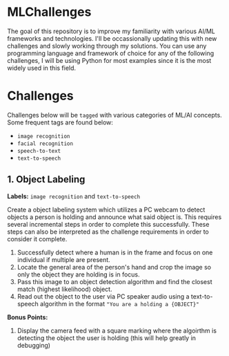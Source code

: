 # MLChallenges
The goal of this repository is to improve my familiarity with various AI/ML frameworks and technologies. I'll be occassionally updating this with new challenges and slowly working through my solutions. You can use any programming language and framework of choice for any of the following challenges, I will be using Python for most examples since it is the most widely used in this field.

# Challenges
Challenges below will be `tagged` with various categories of ML/AI concepts. Some frequent tags are found below:
- `image recognition`
- `facial recognition`
- `speech-to-text`
- `text-to-speech`

## 1. Object Labeling
**Labels:** `image recognition` and `text-to-speech`

Create a object labeling system which utilizes a PC webcam to detect objects a person is holding and announce what said object is. This requires several incremental steps in order to complete this successfully. These steps can also be interpreted as the challenge requirements in order to consider it complete.

1. Successfully detect where a human is in the frame and focus on one individual if multiple are present.
2. Locate the general area of the person's hand and crop the image so only the object they are holding is in focus.
3. Pass this image to an object detection algorithm and find the closest match (highest likelihood) object.
4. Read out the object to the user via PC speaker audio using a text-to-speech algorithm in the format `"You are a holding a {OBJECT}"`

**Bonus Points:**
1. Display the camera feed with a square marking where the algoirthm is detecting the object the user is holding (this will help greatly in debugging)
